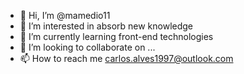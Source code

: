 - 👋 Hi, I’m @mamedio11
- 👀 I’m interested in absorb new knowledge
- 🌱 I’m currently learning front-end technologies
- 💞️ I’m looking to collaborate on ...
- 📫 How to reach me carlos.alves1997@outlook.com
<!---
mamedio11/mamedio11 is a ✨ special ✨ repository because its `README.md` (this file) appears on your GitHub profile.
You can click the Preview link to take a look at your changes.
--->
